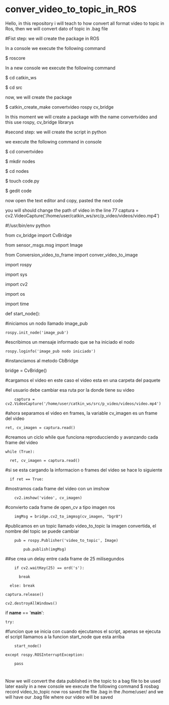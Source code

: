 # conver_video_to_topic_in_ROS
Hello, in this repository i will teach to how convert all format video to topic in Ros, then we will convert dato of topic in .bag file

#Fist step: we will create the package in ROS

In a console we execute the following command

$ roscore

In a new console we execute the following command

$ cd catkin_ws

$ cd src

now, we will create the package

$  catkin_create_make convertvideo rospy cv_bridge

In this moment we will create a package with the name convertvideo and this use rospy, cv_bridge librarys

#second step: we will create the script in python

 we execute the following command in console
 
 $ cd convertvideo
 
 $ mkdir nodes
 
 $ cd nodes
 
 $ touch code.py
 
 $ gedit code
 
 now open the text editor and copy, pasted the next code
 
 you will should change the path of video in the line 77  captura = cv2.VideoCapture('/home/user/catkin_ws/src/p_video/videos/video.mp4')
 
 
#!/usr/bin/env python

from cv_bridge import CvBridge

from sensor_msgs.msg import Image

from Conversion_video_to_frame import conver_video_to_image

import rospy

import sys

import cv2

import os

import time


def start_node():

#iniciamos un nodo llamado image_pub

	rospy.init_node('image_pub')
  
#escribimos un mensaje informado que se ha iniciado el nodo

	rospy.loginfo('image_pub nodo iniciado')
  
#instanciamos al metodo CbBridge

bridge = CvBridge() 

#cargamos el video en este caso el video esta en una carpeta  del paquete

#el usuario debe cambiar esa ruta por la donde tiene su video

        captura = cv2.VideoCapture('/home/user/catkin_ws/src/p_video/videos/video.mp4')
        
#ahora separamos el video en frames, la variable cv_imagen es un frame del video

	ret, cv_imagen = captura.read()
  
#creamos un ciclo while que funciona reproducciendo y avanzando cada frame del video

	while (True):
  
	  ret, cv_imagen = captura.read()
    
#si se esta cargando la informacion o frames del video se hace lo siguiente

	  if ret == True:
    
#mostramos cada frame del video con un imshow

	    cv2.imshow('video', cv_imagen)
#convierto cada frame de open_cv a tipo imagen ros

	    imgMsg = bridge.cv2_to_imgmsg(cv_imagen, "bgr8")
      
#publicamos en un topic llamado video_to_topic la imagen convertida, el nombre del topic se puede cambiar

	    pub = rospy.Publisher('video_to_topic', Image)
      
            pub.publish(imgMsg)
            
##se crea un delay entre cada frame de 25 milisegundos

	    if cv2.waitKey(25) == ord('s'):
      
	      break
        
	  else: break
    
	captura.release()
  
	cv2.destroyAllWindows()
  
           
if __name__ == '__main__':

    try:
    
#funcion que se inicia con cuando ejecutamos el script, apenas se ejecuta el script llamamos a la funcion start_node que esta arriba

        start_node()
        
    except rospy.ROSInterruptException:
    
        pass

#

Now we will convert the data published in the topic to a bag file to be used later easily
in a new console we execute the following command
$ rosbag record video_to_topic
now ros saved the file .bag in the /home/user/ and we will have our .bag file where our video will be saved

